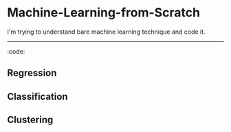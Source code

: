 # Machine-Learning-from-Scratch
I'm trying to understand bare machine learning technique and code it.
***
:code:
## Regression


## Classification


## Clustering
